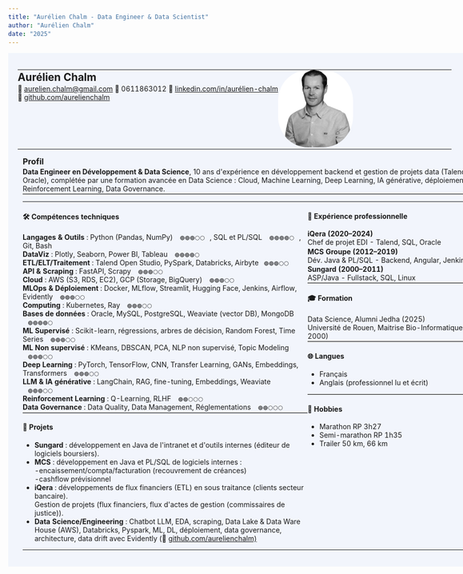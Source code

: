 ```yaml
---
title: "Aurélien Chalm - Data Engineer & Data Scientist"
author: "Aurélien Chalm"
date: "2025"
---
```


<style>


  @page {
    size: A4;
    margin: 0cm;
  }

  th, td {
    border: none;
    padding: 0;
    margin: 0;
  }
  body, table {
  width: 100% !important;
  max-width: 100%;
  }

  img {
    max-width: 100%;
    height: auto;
  }

  h1, h2, h3 {
    margin-top: 0.1em;
    margin-bottom: 0.1em;
  }

  p {
    margin: 0.1em 0;
  }

  hr {
    border: none;
    border-top: 1px solid #ccc;
    margin: 0.1em 0;
  }

  .emoji-large {
    display: inline-block;
    width: 70px;
    height: 10px;
    font-size: 10px;
    text-align: center;
    vertical-align: center;
    border: none;
  }

</style>

<!-- ✅ Début du conteneur avec fond -->
<div style="background-color: rgba(242, 245, 252, 1); padding: 0.5cm; max-width: 100%; width: 100%;">


<table style="width: 100%; border-collapse: collapse; border: none;">
  <tr>
    <td style="vertical-align: top; width: 60%; border: none;">

<h2>Aurélien Chalm</h2>

📧 aurelien.chalm@gmail.com
📱 0611863012 
💼 [linkedin.com/in/aurélien-chalm](https://www.linkedin.com/in/aurélien-chalm-67b8a845/)   
🐙 [github.com/aurelienchalm](https://github.com/aurelienchalm)  

  </td>
  <td style="vertical-align: top; text-align: left; width: 40%; border: none;">
    <img src="IMG_9418.jpeg" alt="Photo de profil" width="150" style="border-radius: 40%;">
  </td>
  </tr>
</table>
<div style="margin-left: 10px;">
  <h3>Profil</h3>
  <p><strong>Data Engineer en Développement & Data Science</strong>, 10 ans d'expérience en développement backend et gestion de projets data (Talend, SQL, Oracle), complétée par une formation avancée en Data Science : Cloud, Machine Learning, Deep Learning, IA générative, déploiement, MLOps, Reinforcement Learning, Data Governance.</p>
  <hr style="margin: 0;">
</div>

<div style="margin-left: 10px;">
<table style="border-collapse: collapse; width: 100%;">
  <tr>
    <td style="vertical-align: top; width: 60%;">

<h4>🛠 Compétences techniques</h4>

<p>
<strong>Langages & Outils</strong> : Python (Pandas, NumPy) <span class="emoji-large">🟢🟢🟢⚪⚪</span>, SQL et PL/SQL <span class="emoji-large">🟢🟢🟢🟢⚪</span>, Git, Bash<br>
<strong>DataViz</strong> : Plotly, Seaborn, Power BI, Tableau <span class="emoji-large">🟢🟢🟢🟢⚪</span><br>
<strong>ETL/ELT/Traitement</strong> : Talend Open Studio, PySpark, Databricks, Airbyte<span class="emoji-large">🟢🟢🟢⚪⚪</span><br>
<strong>API & Scraping</strong> : FastAPI, Scrapy <span class="emoji-large">🟢🟢🟢⚪⚪</span><br>
<strong>Cloud</strong> : AWS (S3, RDS, EC2), GCP (Storage, BigQuery) <span class="emoji-large">🟢🟢🟢⚪⚪</span><br>
<strong>MLOps & Déploiement</strong> : Docker, MLflow, Streamlit, Hugging Face, Jenkins, Airflow, Evidently <span class="emoji-large">🟢🟢🟢⚪⚪</span><br>
<strong>Computing</strong> : Kubernetes, Ray <span class="emoji-large">🟢🟢🟢⚪⚪</span><br>
<strong>Bases de données</strong> : Oracle, MySQL, PostgreSQL, Weaviate (vector DB), MongoDB <span class="emoji-large">🟢🟢🟢🟢⚪</span><br>
<strong>ML Supervisé</strong> : Scikit-learn, régressions, arbres de décision, Random Forest, Time Series <span class="emoji-large">🟢🟢🟢⚪⚪</span><br>
<strong>ML Non supervisé</strong> : KMeans, DBSCAN, PCA, NLP non supervisé, Topic Modeling <span class="emoji-large">🟢🟢🟢⚪⚪</span><br>
<strong>Deep Learning</strong> : PyTorch, TensorFlow, CNN, Transfer Learning, GANs, Embeddings, Transformers <span class="emoji-large">🟢🟢🟢⚪⚪</span><br>
<strong>LLM & IA générative</strong> : LangChain, RAG, fine-tuning, Embeddings, Weaviate <span class="emoji-large">🟢🟢🟢⚪⚪</span><br>
<strong>Reinforcement Learning</strong> : Q-Learning, RLHF <span class="emoji-large">🟢🟢⚪⚪⚪</span><br>
<strong>Data Governance</strong> : Data Quality, Data Management, Réglementations <span class="emoji-large">🟢🟢⚪⚪⚪</span>

</p>
<hr>
<h4>📁 Projets</h4>
<ul>
  <li><b>Sungard</b> : développement en Java de l'intranet et d'outils internes (éditeur de logiciels boursiers).</li>
  <li><b>MCS</b> : développement en Java et PL/SQL de logiciels internes : <br>
  -encaissement/compta/facturation (recouvrement de créances) <br>
  -cashflow prévisionnel</li>
  <li><b>iQera</b> : développements de flux financiers (ETL) en sous traitance (clients secteur bancaire).<br>
  Gestion de projets (flux financiers, flux d'actes de gestion (commissaires de justice)).

<li><b>Data Science/Engineering</b> : Chatbot LLM, EDA, scraping, Data Lake & Data Ware House (AWS),
Databricks, Pyspark, ML, DL, déploiement, data governance, architecture, data drift avec Evidently (🐙 <a href="https://github.com/aurelienchalm" target="_blank">github.com/aurelienchalm)</a></li>
</ul>

  </td>
  <td style="vertical-align: top; width: 100%;">

<h4>💼 Expérience professionnelle</h4>
<p><strong>iQera (2020–2024)</strong><br>
Chef de projet EDI - Talend, SQL, Oracle</p>
<p><strong>MCS Groupe (2012–2019)</strong><br>
Dév. Java & PL/SQL - Backend, Angular, Jenkins</p>
<p><strong>Sungard (2000–2011)</strong><br>
ASP/Java - Fullstack, SQL, Linux</p>
<hr>
<h4>🎓 Formation</h4>
<p>Data Science, Alumni Jedha (2025)<br>
Université de Rouen, Maitrise Bio-Informatique (1996–2000)</p>
<hr>
<h4>🌐 Langues</h4>
<ul>
  <li>Français</li>
  <li>Anglais (professionnel lu et écrit)</li>
</ul>
<hr>
<h4>🏃 Hobbies</h4>
<ul>
  <li>Marathon RP 3h27</li>
  <li>Semi-marathon RP 1h35</li>
  <li>Trailer 50 km, 66 km</li>
</ul>

  </td>
  </tr>
</table>
</div>

</div> <!-- ✅ Fin du conteneur avec fond -->